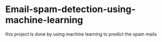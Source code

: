 # Email-spam-detection-using-machine-learning
this project is done by using machine learning to predict the spam mails
